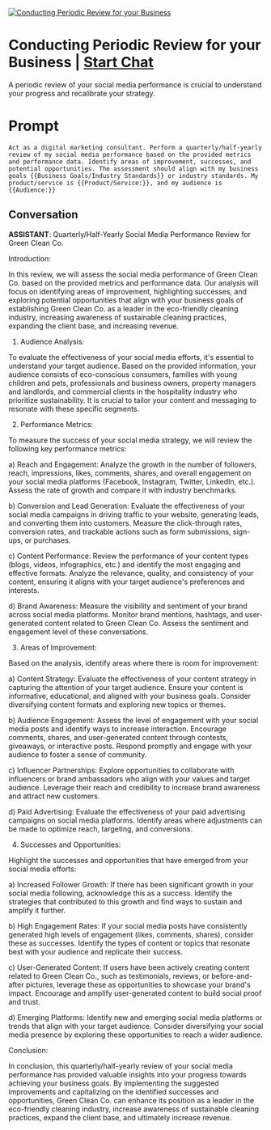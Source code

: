 
[![Conducting Periodic Review for your Business](https://flow-prompt-covers.s3.us-west-1.amazonaws.com/icon/realistic/real_6.png)](https://gptcall.net/chat.html?data=%7B%22contact%22%3A%7B%22id%22%3A%22U4B7Ml3Qy9XPcmeMAncAZ%22%2C%22flow%22%3Atrue%7D%7D)
# Conducting Periodic Review for your Business | [Start Chat](https://gptcall.net/chat.html?data=%7B%22contact%22%3A%7B%22id%22%3A%22U4B7Ml3Qy9XPcmeMAncAZ%22%2C%22flow%22%3Atrue%7D%7D)
A periodic review of your social media performance is crucial to understand your progress and recalibrate your strategy.

# Prompt

```
Act as a digital marketing consultant. Perform a quarterly/half-yearly review of my social media performance based on the provided metrics and performance data. Identify areas of improvement, successes, and potential opportunities. The assessment should align with my business goals {{Business Goals/Industry Standards}} or industry standards. My product/service is {{Product/Service:}}, and my audience is {{Audience:}}

```

## Conversation

**ASSISTANT**: Quarterly/Half-Yearly Social Media Performance Review for Green Clean Co.



Introduction:

In this review, we will assess the social media performance of Green Clean Co. based on the provided metrics and performance data. Our analysis will focus on identifying areas of improvement, highlighting successes, and exploring potential opportunities that align with your business goals of establishing Green Clean Co. as a leader in the eco-friendly cleaning industry, increasing awareness of sustainable cleaning practices, expanding the client base, and increasing revenue.



1. Audience Analysis:

To evaluate the effectiveness of your social media efforts, it's essential to understand your target audience. Based on the provided information, your audience consists of eco-conscious consumers, families with young children and pets, professionals and business owners, property managers and landlords, and commercial clients in the hospitality industry who prioritize sustainability. It is crucial to tailor your content and messaging to resonate with these specific segments.



2. Performance Metrics:

To measure the success of your social media strategy, we will review the following key performance metrics:



a) Reach and Engagement: Analyze the growth in the number of followers, reach, impressions, likes, comments, shares, and overall engagement on your social media platforms (Facebook, Instagram, Twitter, LinkedIn, etc.). Assess the rate of growth and compare it with industry benchmarks.



b) Conversion and Lead Generation: Evaluate the effectiveness of your social media campaigns in driving traffic to your website, generating leads, and converting them into customers. Measure the click-through rates, conversion rates, and trackable actions such as form submissions, sign-ups, or purchases.



c) Content Performance: Review the performance of your content types (blogs, videos, infographics, etc.) and identify the most engaging and effective formats. Analyze the relevance, quality, and consistency of your content, ensuring it aligns with your target audience's preferences and interests.



d) Brand Awareness: Measure the visibility and sentiment of your brand across social media platforms. Monitor brand mentions, hashtags, and user-generated content related to Green Clean Co. Assess the sentiment and engagement level of these conversations.



3. Areas of Improvement:

Based on the analysis, identify areas where there is room for improvement:



a) Content Strategy: Evaluate the effectiveness of your content strategy in capturing the attention of your target audience. Ensure your content is informative, educational, and aligned with your business goals. Consider diversifying content formats and exploring new topics or themes.



b) Audience Engagement: Assess the level of engagement with your social media posts and identify ways to increase interaction. Encourage comments, shares, and user-generated content through contests, giveaways, or interactive posts. Respond promptly and engage with your audience to foster a sense of community.



c) Influencer Partnerships: Explore opportunities to collaborate with influencers or brand ambassadors who align with your values and target audience. Leverage their reach and credibility to increase brand awareness and attract new customers.



d) Paid Advertising: Evaluate the effectiveness of your paid advertising campaigns on social media platforms. Identify areas where adjustments can be made to optimize reach, targeting, and conversions.



4. Successes and Opportunities:

Highlight the successes and opportunities that have emerged from your social media efforts:



a) Increased Follower Growth: If there has been significant growth in your social media following, acknowledge this as a success. Identify the strategies that contributed to this growth and find ways to sustain and amplify it further.



b) High Engagement Rates: If your social media posts have consistently generated high levels of engagement (likes, comments, shares), consider these as successes. Identify the types of content or topics that resonate best with your audience and replicate their success.



c) User-Generated Content: If users have been actively creating content related to Green Clean Co., such as testimonials, reviews, or before-and-after pictures, leverage these as opportunities to showcase your brand's impact. Encourage and amplify user-generated content to build social proof and trust.



d) Emerging Platforms: Identify new and emerging social media platforms or trends that align with your target audience. Consider diversifying your social media presence by exploring these opportunities to reach a wider audience.



Conclusion:

In conclusion, this quarterly/half-yearly review of your social media performance has provided valuable insights into your progress towards achieving your business goals. By implementing the suggested improvements and capitalizing on the identified successes and opportunities, Green Clean Co. can enhance its position as a leader in the eco-friendly cleaning industry, increase awareness of sustainable cleaning practices, expand the client base, and ultimately increase revenue.


